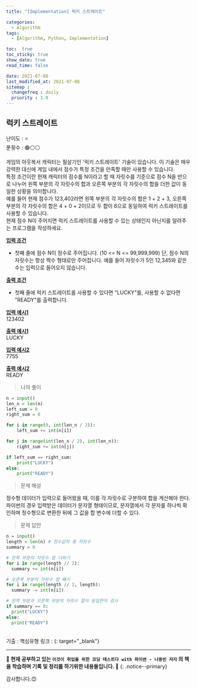 ```yaml
---
title: "[Implementation] 럭키 스트레이트"

categories:
  - Algorithm
tags:
  - [Algorithm, Python, Implementation]

toc:  true
toc_sticky: true
show_date: true
read_time: false

date: 2021-07-08
last_modified_at: 2021-07-08
sitemap :
  changefreq : daily
  priority : 1.0
---
```


## 럭키 스트레이트  

난이도 : ⭐  
푼횟수 : 🟢⚪⚪  

게임의 아웃복서 캐릭터는 필살기인 '럭키 스트레이트' 기술이 있습니다. 이 기술은 매우 강력한 대신에 게임 내에서 점수가 특정 조건을 만족할 때만 사용할 수 있습니다.  
특정 조건이란 현재 캐릭터의 점수를 N이라고 할 때 자릿수를 기준으로 점수 N을 반으로 나누어 왼쪽 부분의 각 자릿수의 합과 오른쪽 부분의 각 자릿수의 합을 더한 값이 동일한 상황을 의미합니다.  
예를 들어 현재 점수가 123,402라면 왼쪽 부분의 각 자릿수의 합은 1 + 2 + 3, 오른쪽 부분의 각 자릿수의 합은 4 + 0 + 2이므로 두 합이 6으로 동일하여 럭키 스트레이트를 사용할 수 있습니다.  
현재 점수 N이 주어지면 럭키 스트레이트를 사용할 수 있는 상태인지 아닌지를 알려주는 프로그램을 작성하세요.  

**<u>입력 조건</u>**  
- 첫째 줄에 점수 N이 정수로 주어집니다. (10 <= N <= 99,999,999) 단, 점수 N의 자릿수는 항상 짝수 형태로만 주어집니다. 예를 들어 자릿수가 5인 12,345와 같은 수는 입력으로 들어오지 않습니다.  

**<u>출력 조건</u>**  
- 첫째 줄에 럭키 스트레이트를 사용할 수 있다면 "LUCKY"를, 사용할 수 없다면 "READY"를 출력합니다.  

**<u>입력 예시1</u>**  
123402  

**<u>출력 예시1</u>**  
LUCKY  

**<u>입력 예시2</u>**  
7755  

**<u>출력 예시2</u>**  
READY  

> 나의 풀이  

```python
n = input()
len_n = len(n)
left_sum = 0
right_sum = 0

for i in range(0, int(len_n / 2)):
    left_sum += int(n[i])

for j in range(int(len_n / 2), int(len_n)):
    right_sum += int(n[j])

if left_sum == right_sum:
    print("LUCKY")
else:
    print("READY")
```

> 문제 해설  

정수형 데이터가 입력으로 들어왔을 때, 이를 각 자릿수로 구분하여 합을 계산해야 한다. 파이썬의 경우 입력받은 데이터가 문자열 형태이므로, 문자열에서 각 문자를 하나씩 확인하며 정수형으로 변환한 뒤에 그 값을 합 변수에 더할 수 있다.  

> 문제 답안  

```python
n = input()
length = len(n) # 정수값의 총 자릿수
summary = 0

# 왼쪽 부분의 자릿수 합 더하기  
for i in range(length // 2):
  summary += int(n[i])

# 오른쪽 부분의 자릿수 합 빼기
for i in range(length // 2, length):
  summary -= int(n[i])

# 왼쪽 부분과 오른쪽 부분의 자릿수 합이 동일한지 검사
if summary == 0:
  print("LUCKY")
else:
  print("READY")
```

<br>
기출 : 핵심유형  
링크 : <https://www.acmicpc.net/problem/18406>{: target="_blank"}  

---
**🐢 현재 공부하고 있는 `이것이 취업을 위한 코딩 테스트다 with 파이썬 - 나동빈 저자` 의 책을 학습하며 기록 및 정리를 하기위한 내용들입니다. 🐢**
{: .notice--primary}

감사합니다.😊
